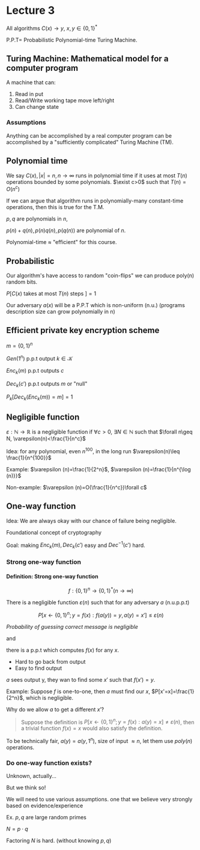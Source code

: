 # Lecture 3

All algorithms $C(x)\to y$, $x,y\in \{0,1\}^*$ 

P.P.T= Probabilistic Polynomial-time Turing Machine.

## Turing Machine: Mathematical model for a computer program

A machine that can:

1. Read in put
2. Read/Write working tape move left/right
3. Can change state

### Assumptions

Anything can be accomplished by a real computer program can be accomplished by a "sufficiently complicated" Turing Machine (TM).

## Polynomial time

We say $C(x),|x|=n,n\to \infty$ runs in polynomial time if it uses at most $T(n)$ operations bounded by some polynomials. $\exist c>0$ such that $T(n)=O(n^c)$

If we can argue that algorithm runs in polynomially-many constant-time operations, then this is true for the T.M.

$p,q$ are polynomials in $n$,

$p(n)+q(n),p(n)q(n),p(q(n))$ are polynomial of $n$.

Polynomial-time $\approx$ "efficient" for this course.

## Probabilistic

Our algorithm's have access to random "coin-flips" we can produce poly(n) random bits.

$P[C(x)$ takes at most $T(n)$ steps $]=1$

Our adversary $a(x)$ will be a P.P.T which is non-uniform (n.u.) (programs description size can grow polynomially in n)

## Efficient private key encryption scheme 

$m=\{0,1\}^n$

$Gen(1^n)$ p.p.t output $k\in \mathcal{K}$

$Enc_k(m)$ p.p.t outputs $c$

$Dec_k(c')$ p.p.t outputs $m$ or "null"

$P_k[Dec_k(Enc_k(m))=m]=1$

## Negligible function

$\varepsilon:\mathbb{N}\to \mathbb{R}$ is a negligible function if $\forall c>0$, $\exists N\in\mathbb{N}$ such that $\forall n\geq N, \varepsilon(n)<\frac{1}{n^c}$

Idea: for any polynomial, even $n^{100}$, in the long run $\varepsilon(n)\leq \frac{1}{n^{100}}$

Example: $\varepsilon (n)=\frac{1}{2^n}$, $\varepsilon (n)=\frac{1}{n^{\log (n)}}$

Non-example: $\varepsilon (n)=O(\frac{1}{n^c})\forall c$

## One-way function

Idea: We are always okay with our chance of failure being negligible.

Foundational concept of cryptography

Goal: making $Enc_k(m),Dec_k(c')$ easy and $Dec^{-1}(c')$ hard.

### Strong one-way function

#### Definition: Strong one-way function

$$
f:\{0,1\}^n\to \{0,1\}^*(n\to \infty)
$$

There is a negligible function $\varepsilon (n)$ such that for any adversary $a$ (n.u.p.p.t)

$$
P[x\gets\{0,1\}^n;y=f(x):f(a(y))=y,a(y)=x']\leq\varepsilon(n)
$$

_Probability of guessing correct message is negligible_

and

there is a p.p.t which computes $f(x)$ for any $x$.

- Hard to go back from output
- Easy to find output

$a$ sees output y, they wan to find some $x'$ such that $f(x')=y$.

Example: Suppose $f$ is one-to-one, then $a$ must find our $x$, $P[x'=x]=\frac{1}{2^n}$, which is negligible.

Why do we allow $a$ to get a different $x'$?

> Suppose the definition is $P[x\gets\{0,1\}^n;y=f(x):a(y)=x]\neq\varepsilon(n)$, then a trivial function $f(x)=x$ would also satisfy the definition.

To be technically fair, $a(y)=a(y,1^n)$, size of input $\approx n$, let them use $poly(n)$ operations.

### Do one-way function exists?

Unknown, actually...

But we think so!

We will need to use various assumptions. one that we believe very strongly based on evidence/experience

Ex. $p,q$ are large random primes

$N=p\cdot q$

Factoring $N$ is hard. (without knowing $p,q$)
